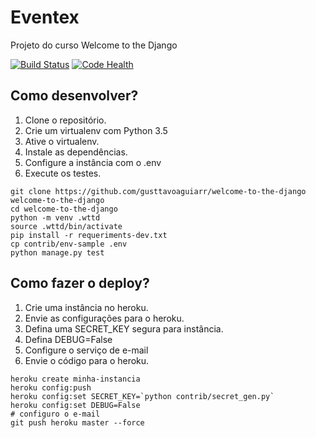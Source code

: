 # Eventex 

Projeto do curso Welcome to the Django

[![Build Status](https://travis-ci.org/gusttavoaguiarr/welcome-to-the-django.svg?branch=master)](https://travis-ci.org/gusttavoaguiarr/welcome-to-the-django)
[![Code Health](https://landscape.io/github/gusttavoaguiarr/welcome-to-the-django/master/landscape.svg?style=flat)](https://landscape.io/github/gusttavoaguiarr/welcome-to-the-django/master)

## Como desenvolver?

1. Clone o repositório.
2. Crie um virtualenv com Python 3.5
3. Ative o virtualenv.
4. Instale as dependências.
5. Configure a instância com o .env
6. Execute os testes.

```console
git clone https://github.com/gusttavoaguiarr/welcome-to-the-django welcome-to-the-django
cd welcome-to-the-django
python -m venv .wttd
source .wttd/bin/activate
pip install -r requeriments-dev.txt
cp contrib/env-sample .env
python manage.py test
```

## Como fazer o deploy?

1. Crie uma instância no heroku.
2. Envie as configurações para o heroku.
3. Defina uma SECRET_KEY segura para instância.
4. Defina DEBUG=False
5. Configure o serviço de e-mail
6. Envie o código para o heroku.

```console
heroku create minha-instancia
heroku config:push
heroku config:set SECRET_KEY=`python contrib/secret_gen.py`
heroku config:set DEBUG=False
# configuro o e-mail
git push heroku master --force
```

